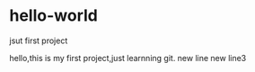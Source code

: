 # hello-world
jsut first project


hello,this is my first project,just learnning git.
new line
new line3

